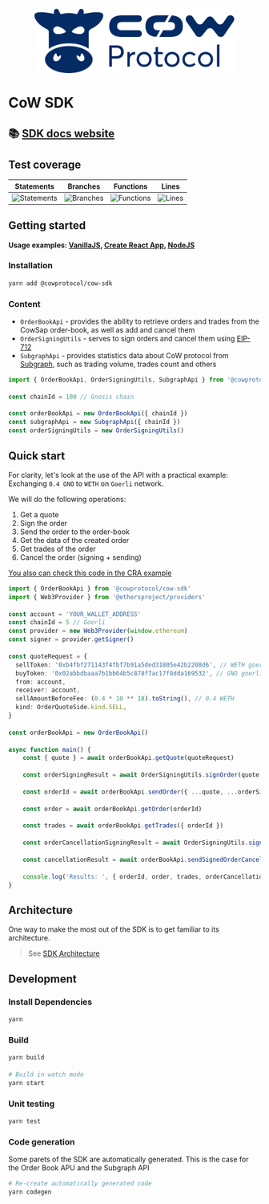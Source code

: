 <p align="center">
  <img width="400" src="./docs/images/CoW.png">
</p>

# CoW SDK

## 📚 [SDK docs website](https://docs.cow.fi/cow-sdk)

## Test coverage

| Statements                                                                                 | Branches                                                                       | Functions                                                                                | Lines                                                                            |
| ------------------------------------------------------------------------------------------ | ------------------------------------------------------------------------------ | ---------------------------------------------------------------------------------------- | -------------------------------------------------------------------------------- |
| ![Statements](https://img.shields.io/badge/statements-94.77%25-brightgreen.svg?style=flat) | ![Branches](https://img.shields.io/badge/branches-76.78%25-red.svg?style=flat) | ![Functions](https://img.shields.io/badge/functions-97.43%25-brightgreen.svg?style=flat) | ![Lines](https://img.shields.io/badge/lines-97.67%25-brightgreen.svg?style=flat) |

## Getting started

**Usage examples: [VanillaJS](./examples/vanilla/src/index.ts), [Create React App](./examples/cra/src/pages/getOrders/index.tsx), [NodeJS](./examples/nodejs/src/index.ts)**

### Installation

```bash
yarn add @cowprotocol/cow-sdk
```

### Content

- `OrderBookApi` - provides the ability to retrieve orders and trades from the CowSap order-book, as well as add and cancel them
- `OrderSigningUtils` - serves to sign orders and cancel them using [EIP-712](https://eips.ethereum.org/EIPS/eip-712)
- `SubgraphApi` - provides statistics data about CoW protocol from [Subgraph](https://github.com/cowprotocol/subgraph), such as trading volume, trades count and others


```typescript
import { OrderBookApi, OrderSigningUtils, SubgraphApi } from '@cowprotocol/cow-sdk'

const chainId = 100 // Gnosis chain

const orderBookApi = new OrderBookApi({ chainId })
const subgraphApi = new SubgraphApi({ chainId })
const orderSigningUtils = new OrderSigningUtils()
```

## Quick start

For clarity, let's look at the use of the API with a practical example:
Exchanging `0.4 GNO` to `WETH` on `Goerli` network.

We will do the following operations:
1. Get a quote
2. Sign the order
3. Send the order to the order-book
4. Get the data of the created order
5. Get trades of the order
6. Cancel the order (signing + sending)

[You also can check this code in the CRA example](./examples/cra/src/pages/quickStart/index.tsx)


```typescript
import { OrderBookApi } from '@cowprotocol/cow-sdk'
import { Web3Provider } from '@ethersproject/providers'

const account = 'YOUR_WALLET_ADDRESS'
const chainId = 5 // Goerli
const provider = new Web3Provider(window.ethereum)
const signer = provider.getSigner()

const quoteRequest = {
  sellToken: '0xb4fbf271143f4fbf7b91a5ded31805e42b2208d6', // WETH goerli
  buyToken: '0x02abbdbaaa7b1bb64b5c878f7ac17f8dda169532', // GNO goerli
  from: account,
  receiver: account,
  sellAmountBeforeFee: (0.4 * 10 ** 18).toString(), // 0.4 WETH
  kind: OrderQuoteSide.kind.SELL,
}

const orderBookApi = new OrderBookApi()

async function main() {
    const { quote } = await orderBookApi.getQuote(quoteRequest)

    const orderSigningResult = await OrderSigningUtils.signOrder(quote, chainId, signer)

    const orderId = await orderBookApi.sendOrder({ ...quote, ...orderSigningResult })

    const order = await orderBookApi.getOrder(orderId)

    const trades = await orderBookApi.getTrades({ orderId })

    const orderCancellationSigningResult = await OrderSigningUtils.signOrderCancellations([orderId], chainId, signer)

    const cancellationResult = await orderBookApi.sendSignedOrderCancellations({...orderCancellationSigningResult, orderUids: [orderId] })

    console.log('Results: ', { orderId, order, trades, orderCancellationSigningResult, cancellationResult })
}
```

## Architecture

One way to make the most out of the SDK is to get familiar to its architecture.

> See [SDK Architecture](./docs/architecture.md)

## Development

### Install Dependencies

```bash
yarn
```

### Build

```bash
yarn build

# Build in watch mode
yarn start
```

### Unit testing

```bash
yarn test
```

### Code generation

Some parets of the SDK are automatically generated. This is the case for the Order Book APU and the Subgraph API

```bash
# Re-create automatically generated code
yarn codegen
```
